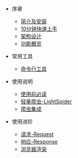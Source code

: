 * 序章
  * [简介及安装](README.md)
  * [10分钟快速上手](10分钟上手.md)
  * [架构设计]()
  * [功能概览]()

* 常用工具
  * [命令行工具](command/cmdline.md)

* 使用说明
  * [使用前必读]()
  * [轻量爬虫-LightSpider]()
  * [爬虫集成]()

* 使用进阶
  * [请求-Request]()
  * [响应-Response]()
  * [浏览器渲染]()

